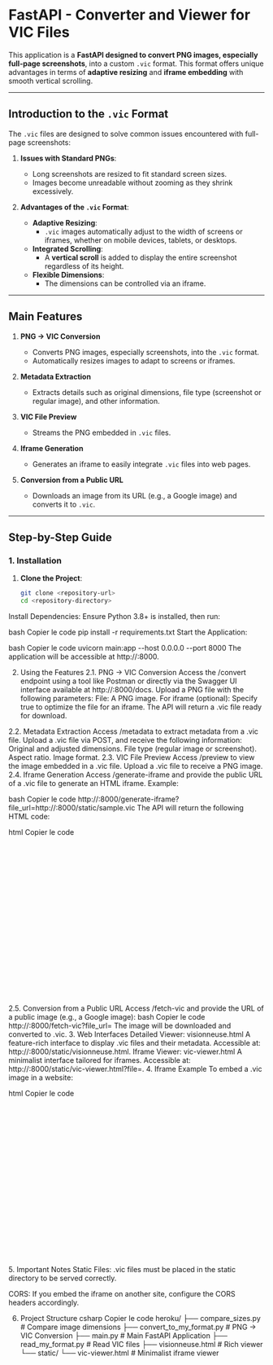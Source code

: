 # **FastAPI - Converter and Viewer for VIC Files**

This application is a **FastAPI designed to convert PNG images, especially full-page screenshots**, into a custom `.vic` format. This format offers unique advantages in terms of **adaptive resizing** and **iframe embedding** with smooth vertical scrolling.

---

## **Introduction to the `.vic` Format**

The `.vic` files are designed to solve common issues encountered with full-page screenshots:

1. **Issues with Standard PNGs**:
   - Long screenshots are resized to fit standard screen sizes.
   - Images become unreadable without zooming as they shrink excessively.

2. **Advantages of the `.vic` Format**:
   - **Adaptive Resizing**:
     - `.vic` images automatically adjust to the width of screens or iframes, whether on mobile devices, tablets, or desktops.
   - **Integrated Scrolling**:
     - A **vertical scroll** is added to display the entire screenshot regardless of its height.
   - **Flexible Dimensions**:
     - The dimensions can be controlled via an iframe.

---

## **Main Features**

1. **PNG → VIC Conversion**
   - Converts PNG images, especially screenshots, into the `.vic` format.
   - Automatically resizes images to adapt to screens or iframes.

2. **Metadata Extraction**
   - Extracts details such as original dimensions, file type (screenshot or regular image), and other information.

3. **VIC File Preview**
   - Streams the PNG embedded in `.vic` files.

4. **Iframe Generation**
   - Generates an iframe to easily integrate `.vic` files into web pages.

5. **Conversion from a Public URL**
   - Downloads an image from its URL (e.g., a Google image) and converts it to `.vic`.

---

## **Step-by-Step Guide**

### **1. Installation**

1. **Clone the Project**:
   ```bash
   git clone <repository-url>
   cd <repository-directory>
Install Dependencies:
Ensure Python 3.8+ is installed, then run:

bash
Copier le code
pip install -r requirements.txt
Start the Application:

bash
Copier le code
uvicorn main:app --host 0.0.0.0 --port 8000
The application will be accessible at http://<your-ip>:8000.

2. Using the Features
2.1. PNG → VIC Conversion
Access the /convert endpoint using a tool like Postman or directly via the Swagger UI interface available at http://<your-ip>:8000/docs.
Upload a PNG file with the following parameters:
File: A PNG image.
For iframe (optional): Specify true to optimize the file for an iframe.
The API will return a .vic file ready for download.

2.2. Metadata Extraction
Access /metadata to extract metadata from a .vic file.
Upload a .vic file via POST, and receive the following information:
Original and adjusted dimensions.
File type (regular image or screenshot).
Aspect ratio.
Image format.
2.3. VIC File Preview
Access /preview to view the image embedded in a .vic file.
Upload a .vic file to receive a PNG image.
2.4. Iframe Generation
Access /generate-iframe and provide the public URL of a .vic file to generate an HTML iframe.
Example:

bash
Copier le code
http://<your-ip>:8000/generate-iframe?file_url=http://<your-ip>:8000/static/sample.vic
The API will return the following HTML code:

html
Copier le code
<iframe src="http://<your-ip>:8000/static/vic-viewer.html?file=http://<your-ip>:8000/static/sample.vic" width="560" height="315" frameborder="0" allowfullscreen></iframe>
2.5. Conversion from a Public URL
Access /fetch-vic and provide the URL of a public image (e.g., a Google image):
bash
Copier le code
http://<your-ip>:8000/fetch-vic?file_url=<image-url>
The image will be downloaded and converted to .vic.
3. Web Interfaces
Detailed Viewer: visionneuse.html
A feature-rich interface to display .vic files and their metadata.
Accessible at: http://<your-ip>:8000/static/visionneuse.html.
Iframe Viewer: vic-viewer.html
A minimalist interface tailored for iframes.
Accessible at: http://<your-ip>:8000/static/vic-viewer.html?file=<file-url>.
4. Iframe Example
To embed a .vic image in a website:

html
Copier le code
<iframe
  src="http://<your-ip>:8000/static/vic-viewer.html?file=http://<your-ip>:8000/static/sample.vic"
  width="560"
  height="315"
  frameborder="0"
  allowfullscreen>
</iframe>
5. Important Notes
Static Files:
.vic files must be placed in the static directory to be served correctly.

CORS:
If you embed the iframe on another site, configure the CORS headers accordingly.

6. Project Structure
csharp
Copier le code
heroku/
├── compare_sizes.py       # Compare image dimensions
├── convert_to_my_format.py # PNG → VIC Conversion
├── main.py                # Main FastAPI Application
├── read_my_format.py      # Read VIC files
├── visionneuse.html       # Rich viewer
└── static/
    └── vic-viewer.html    # Minimalist iframe viewer